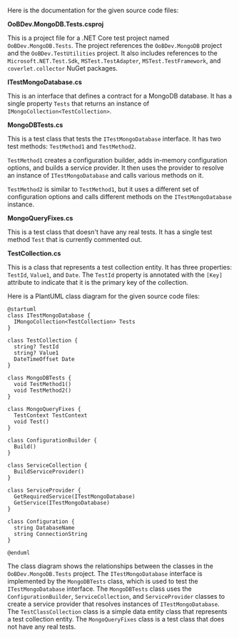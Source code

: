 Here is the documentation for the given source code files:

**OoBDev.MongoDB.Tests.csproj**

This is a project file for a .NET Core test project named `OoBDev.MongoDB.Tests`. The project references the `OoBDev.MongoDB` project and the `OoBDev.TestUtilities` project. It also includes references to the `Microsoft.NET.Test.Sdk`, `MSTest.TestAdapter`, `MSTest.TestFramework`, and `coverlet.collector` NuGet packages.

**ITestMongoDatabase.cs**

This is an interface that defines a contract for a MongoDB database. It has a single property `Tests` that returns an instance of `IMongoCollection<TestCollection>`.

**MongoDBTests.cs**

This is a test class that tests the `ITestMongoDatabase` interface. It has two test methods: `TestMethod1` and `TestMethod2`.

`TestMethod1` creates a configuration builder, adds in-memory configuration options, and builds a service provider. It then uses the provider to resolve an instance of `ITestMongoDatabase` and calls various methods on it.

`TestMethod2` is similar to `TestMethod1`, but it uses a different set of configuration options and calls different methods on the `ITestMongoDatabase` instance.

**MongoQueryFixes.cs**

This is a test class that doesn't have any real tests. It has a single test method `Test` that is currently commented out.

**TestCollection.cs**

This is a class that represents a test collection entity. It has three properties: `TestId`, `Value1`, and `Date`. The `TestId` property is annotated with the `[Key]` attribute to indicate that it is the primary key of the collection.

Here is a PlantUML class diagram for the given source code files:

```plantuml
@startuml
class ITestMongoDatabase {
  IMongoCollection<TestCollection> Tests
}

class TestCollection {
  string? TestId
  string? Value1
  DateTimeOffset Date
}

class MongoDBTests {
  void TestMethod1()
  void TestMethod2()
}

class MongoQueryFixes {
  TestContext TestContext
  void Test()
}

class ConfigurationBuilder {
  Build()
}

class ServiceCollection {
  BuildServiceProvider()
}

class ServiceProvider {
  GetRequiredService(ITestMongoDatabase)
  GetService(ITestMongoDatabase)
}

class Configuration {
  string DatabaseName
  string ConnectionString
}

@enduml
```

The class diagram shows the relationships between the classes in the `OoBDev.MongoDB.Tests` project. The `ITestMongoDatabase` interface is implemented by the `MongoDBTests` class, which is used to test the `ITestMongoDatabase` interface. The `MongoDBTests` class uses the `ConfigurationBuilder`, `ServiceCollection`, and `ServiceProvider` classes to create a service provider that resolves instances of `ITestMongoDatabase`. The `TestClassCollection` class is a simple data entity class that represents a test collection entity. The `MongoQueryFixes` class is a test class that does not have any real tests.